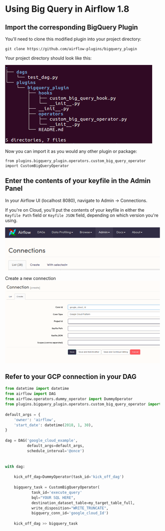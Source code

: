 
# Using Big Query in Airflow 1.8

## Import the corresponding BigQuery Plugin

You'll need to clone this modified plugin into your project directory:

`git clone https://github.com/airflow-plugins/bigquery_plugin`

Your project directory should look like this:

![title](img/gcp_cloud_folder_structure.png)


Now you can import it as you would any other plugin or package:

```
from plugins.bigquery_plugin.operators.custom_big_query_operator import CustomBigQueryOperator
```

## Enter the contents of your keyfile in the Admin Panel

In your Airflow UI (localhost 8080), navigate to Admin -> Connections.

If you're on Cloud, you'll put the contents of your keyfile in either the `Keyfile Path` field or `Keyfile JSON` field, depending on which version you're using.

![title](img/connections.png)

Create a new connection
![title](img/google_cloud_connection.png)


## Refer to your GCP connection in your DAG

```python
from datetime import datetime
from airflow import DAG
from airflow.operators.dummy_operator import DummyOperator
from plugins.bigquery_plugin.operators.custom_big_query_operator import CustomBigQueryOperator

default_args = {
    'owner': 'airflow',
    'start_date': datetime(2018, 1, 30),
}

dag = DAG('google_cloud_example',
          default_args=default_args,
          schedule_interval='@once')


with dag:

    kick_off_dag=DummyOperator(task_id='kick_off_dag')

    bigquery_task = CustomBigQueryOperator(
            task_id='execute_query'
            bql="YOUR SQL HERE",
            destination_dataset_table=my_target_table_full,
            write_disposition="WRITE_TRUNCATE",
            bigquery_conn_id='google_cloud_Id')

    kick_off_dag >> bigquery_task
```
